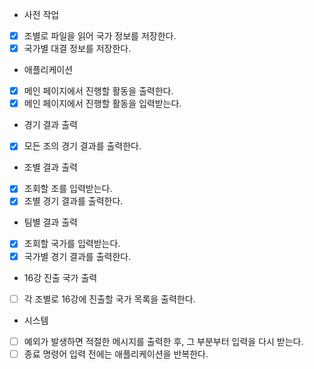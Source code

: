 - 사전 작업
* [x] 조별로 파일을 읽어 국가 정보를 저장한다.
* [x] 국가별 대결 정보를 저장한다.

- 애플리케이션
* [x] 메인 페이지에서 진행할 활동을 출력한다.
* [x] 메인 페이지에서 진행할 활동을 입력받는다.

- 경기 결과 출력
* [x] 모든 조의 경기 결과를 출력한다.

- 조별 결과 출력
* [x] 조회할 조를 입력받는다.
* [x] 조별 경기 결과를 출력한다.

- 팀별 결과 출력
* [x] 조회할 국가를 입력받는다.
* [x] 국가별 경기 결과를 출력한다.

- 16강 진출 국가 출력
* [ ] 각 조별로 16강에 진출할 국가 목록을 출력한다.

- 시스템
* [ ] 예외가 발생하면 적절한 메시지를 출력한 후, 그 부분부터 입력을 다시 받는다.
* [ ] 종료 명령어 입력 전에는 애플리케이션을 반복한다.